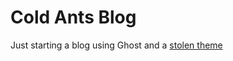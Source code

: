 # Cold Ants Blog
Just starting a blog using Ghost and a [stolen theme](https://github.com/brianokeefe/sheet)
